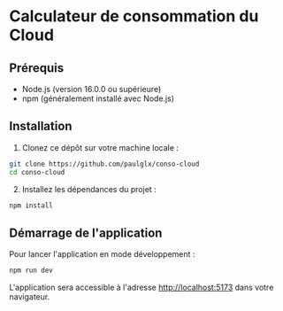 # Calculateur de consommation du Cloud

## Prérequis

- Node.js (version 16.0.0 ou supérieure)
- npm (généralement installé avec Node.js)

## Installation

1. Clonez ce dépôt sur votre machine locale :

```bash
git clone https://github.com/paulglx/conso-cloud
cd conso-cloud
```

2. Installez les dépendances du projet :

```bash
npm install
```

## Démarrage de l'application

Pour lancer l'application en mode développement :

```bash
npm run dev
```

L'application sera accessible à l'adresse [http://localhost:5173](http://localhost:5173) dans votre navigateur.
